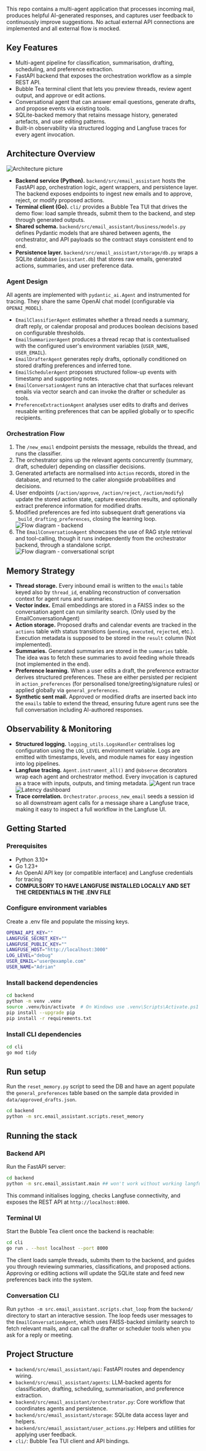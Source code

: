 This repo contains a multi-agent application that processes incoming mail, produces helpful AI-generated responses, and captures user feedback to continuously improve suggestions. No actual external API connections are implemented and all external flow is mocked.

## Key Features
- Multi-agent pipeline for classification, summarisation, drafting, scheduling, and preference extraction.
- FastAPI backend that exposes the orchestration workflow as a simple REST API.
- Bubble Tea terminal client that lets you preview threads, review agent output, and approve or edit actions.
- Conversational agent that can answer email questions, generate drafts, and propose events via existing tools.
- SQLite-backed memory that retains message history, generated artefacts, and user editing patterns.
- Built-in observability via structured logging and Langfuse traces for every agent invocation.

## Architecture Overview
![Architecture picture](imgs/arch_pic.png)
- **Backend service (Python).** `backend/src/email_assistant` hosts the FastAPI app, orchestration logic, agent wrappers, and persistence layer. The backend exposes endpoints to ingest new emails and to approve, reject, or modify proposed actions.
- **Terminal client (Go).** `cli/` provides a Bubble Tea TUI that drives the demo flow: load sample threads, submit them to the backend, and step through generated outputs.
- **Shared schema.** `backend/src/email_assistant/business/models.py` defines Pydantic models that are shared between agents, the orchestrator, and API payloads so the contract stays consistent end to end.
- **Persistence layer.** `backend/src/email_assistant/storage/db.py` wraps a SQLite database (`assistant.db`) that stores raw emails, generated actions, summaries, and user preference data.

### Agent Design
All agents are implemented with `pydantic_ai.Agent` and instrumented for tracing. They share the same OpenAI chat model (configurable via `OPENAI_MODEL`).
- `EmailClassifierAgent` estimates whether a thread needs a summary, draft reply, or calendar proposal and produces boolean decisions based on configurable thresholds.
- `EmailSummarizerAgent` produces a thread recap that is contextualised with the configured user's environment variables (`USER_NAME`, `USER_EMAIL`).
- `EmailDrafterAgent` generates reply drafts, optionally conditioned on stored drafting preferences and inferred tone.
- `EmailSchedulerAgent` proposes structured follow-up events with timestamp and supporting notes.
- `EmailConversationAgent` runs an interactive chat that surfaces relevant emails via vector search and can invoke the drafter or scheduler as tools.
- `PreferenceExtractionAgent` analyses user edits to drafts and derives reusable writing preferences that can be applied globally or to specific recipients.

### Orchestration Flow
1. The `/new_email` endpoint persists the message, rebuilds the thread, and runs the classifier.
2. The orchestrator spins up the relevant agents concurrently (summary, draft, scheduler) depending on classifier decisions.
3. Generated artefacts are normalised into `Action` records, stored in the database, and returned to the caller alongside probabilities and decisions.
4. User endpoints (`/action/approve`, `/action/reject`, `/action/modify`) update the stored action state, capture execution results, and optionally extract preference information for modified drafts.
5. Modified preferences are fed into subsequent draft generations via `_build_drafting_preferences`, closing the learning loop.
![Flow diagram - backend](imgs/flow_backend.png)
6. The `EmailConversationAgent` showcases the use of RAG style retrieval and tool-calling, though it runs independently from the orchestrator backend, through a standalone script.
![Flow diagram - conversational script](imgs/flow_conversation.png)

## Memory Strategy
- **Thread storage.** Every inbound email is written to the `emails` table keyed also by `thread_id`, enabling reconstruction of conversation context for agent runs and summaries.
- **Vector index.** Email embeddings are stored in a FAISS index so the conversation agent can run similarity search. (Only used by the EmailConversationAgent)
- **Action storage.** Proposed drafts and calendar events are tracked in the `actions` table with status transitions (`pending`, `executed`, `rejected`, etc.).
Execution metadata is supposed to be stored in the `result` column (Not implemented).
- **Summaries.** Generated summaries are stored in the `summaries` table. The idea was to fetch these summaries to avoid feeding whole threads (not implemented in the end).
- **Preference learning.** When a user edits a draft, the preference extractor derives structured preferences. These are either persisted per recipient in `action_preferences` (for personalised tone/greeting/signature rules) or applied globally via `general_preferences`.
- **Synthetic sent mail.** Approved or modified drafts are inserted back into the `emails` table to extend the thread, ensuring future agent runs see the full conversation including AI-authored responses.

## Observability & Monitoring
- **Structured logging.** `logging_utils.LogsHandler` centralises log configuration using the `LOG_LEVEL` environment variable. Logs are emitted with timestamps, levels, and module names for easy ingestion into log pipelines.
- **Langfuse tracing.** `Agent.instrument_all()` and `@observe` decorators wrap each agent and orchestrator method. Every invocation is captured as a trace with inputs, outputs, and timing metadata.
![Agent run trace](imgs/trace.png)
![Latency dashboard](imgs/latency.png)
- **Trace correlation.** `Orchestrator.process_new_email` seeds a session id so all downstream agent calls for a message share a Langfuse trace, making it easy to inspect a full workflow in the Langfuse UI.

## Getting Started

### Prerequisites
- Python 3.10+
- Go 1.23+
- An OpenAI API key (or compatible interface) and Langfuse credentials for tracing
- **COMPULSORY TO HAVE LANGFUSE INSTALLED LOCALLY AND SET THE CREDENTIALS IN THE .ENV FILE**

### Configure environment variables
Create a .env file and populate the missing keys.
```bash
OPENAI_API_KEY=""
LANGFUSE_SECRET_KEY=""
LANGFUSE_PUBLIC_KEY=""
LANGFUSE_HOST="http://localhost:3000"
LOG_LEVEL="debug"
USER_EMAIL="user@example.com"
USER_NAME="Adrian"
```

### Install backend dependencies
```bash
cd backend
python -m venv .venv
source .venv/bin/activate  # On Windows use .venv\Scripts\Activate.ps1
pip install --upgrade pip
pip install -r requirements.txt
```

### Install CLI dependencies
```bash
cd cli
go mod tidy
```

## Run setup
Run the `reset_memory.py` script to seed the DB and have an agent populate the `general_preferences` table based on the sample data provided in `data/approved_drafts.json`.
```bash
cd backend
python -m src.email_assistant.scripts.reset_memory
```

## Running the stack

### Backend API
Run the FastAPI server:
```bash
cd backend
python -m src.email_assistant.main ## won't work without working langfuse setup and creds
```
This command initialises logging, checks Langfuse connectivity, and exposes the REST API at `http://localhost:8000`.

### Terminal UI
Start the Bubble Tea client once the backend is reachable:
```bash
cd cli
go run . --host localhost --port 8000
```
The client loads sample threads, submits them to the backend, and guides you through reviewing summaries, classifications, and proposed actions. Approving or editing actions will update the SQLite state and feed new preferences back into the system.

### Conversation CLI
Run `python -m src.email_assistant.scripts.chat_loop` from the `backend/` directory to start an interactive session.
The loop feeds user messages to the `EmailConversationAgent`, which uses FAISS-backed similarity search to fetch relevant mails, and can call the drafter or scheduler tools when you ask for a reply or meeting.

## Project Structure
- `backend/src/email_assistant/api`: FastAPI routes and dependency wiring.
- `backend/src/email_assistant/agents`: LLM-backed agents for classification, drafting, scheduling, summarisation, and preference extraction.
- `backend/src/email_assistant/orchestrator.py`: Core workflow that coordinates agents and persistence.
- `backend/src/email_assistant/storage`: SQLite data access layer and helpers.
- `backend/src/email_assistant/user_actions.py`: Helpers and utilities for applying user feedback.
- `cli/`: Bubble Tea TUI client and API bindings.
